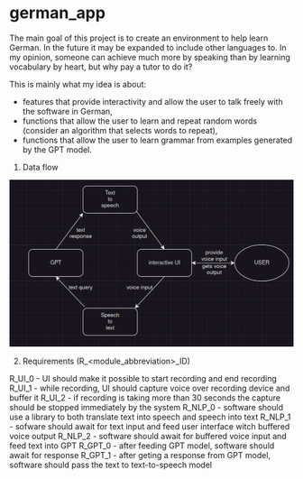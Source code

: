 # german_app

The main goal of this project is to create an environment to help learn German. In the future it may be expanded to include other languages to.
In my opinion, someone can achieve much more by speaking than by learning vocabulary by heart, but why pay a tutor to do it? 

This is mainly what my idea is about:
- features that provide interactivity and allow the user to talk freely with the software in German,
- functions that allow the user to learn and repeat random words (consider an algorithm that selects words to repeat),
- functions that allow the user to learn grammar from examples generated by the GPT model.

1. Data flow

![dfdAltText](./images/dfd.png)

2. Requirements (R_<module_abbreviation>_ID)

R_UI_0 - UI should make it possible to start recording and end recording
R_UI_1 - while recording, UI should capture voice over recording device and buffer it
R_UI_2 - if recording is taking more than 30 seconds the capture should be stopped immediately by the system
R_NLP_0 - software should use a library to both translate text into speech and speech into text
R_NLP_1 - sofware should await for text input and feed user interface witch buffered voice output
R_NLP_2 - software should await for buffered voice input and feed text into GPT
R_GPT_0 - after feeding GPT model, software should await for response
R_GPT_1 - after geting a response from GPT model, software should pass the text to text-to-speech model
